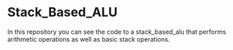 # Stack_Based_ALU
In this repository you can see the code to a stack_based_alu that performs arithmetic operations as well as basic stack operations.

